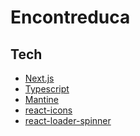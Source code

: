 # Encontreduca

## Tech

- [Next.js][next]
- [Typescript][typescript]
- [Mantine][mantine]
- [react-icons][react_icons]
- [react-loader-spinner][react_loader]

[next]: https://nextjs.org
[typescript]: https://www.typescriptlang.org
[mantine]: https://mantine.dev
[react_icons]: https://react-icons.github.io/react-icons
[react_loader]: https://www.npmjs.com/package/react-loader-spinner
